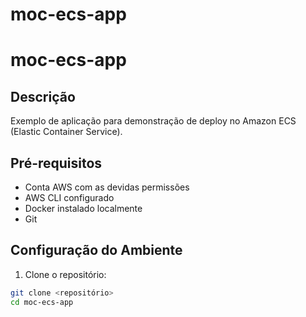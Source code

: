 # moc-ecs-app

# moc-ecs-app

## Descrição
Exemplo de aplicação para demonstração de deploy no Amazon ECS (Elastic Container Service).

## Pré-requisitos
- Conta AWS com as devidas permissões
- AWS CLI configurado
- Docker instalado localmente
- Git

## Configuração do Ambiente
1. Clone o repositório:
```bash
git clone <repositório>
cd moc-ecs-app
